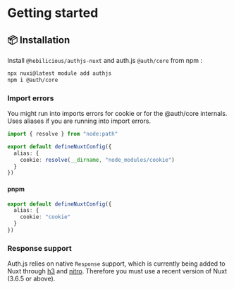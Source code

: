 # Getting started

## 📦 Installation

Install `@hebilicious/authjs-nuxt` and auth.js `@auth/core`  from npm :

```bash
npx nuxi@latest module add authjs
npm i @auth/core
```

### Import errors

You might run into imports errors for cookie or for the @auth/core internals.
Uses aliases if you are running into import errors.

```ts
import { resolve } from "node:path"

export default defineNuxtConfig({
  alias: {
    cookie: resolve(__dirname, "node_modules/cookie")
  }
})
```

#### pnpm

```ts
export default defineNuxtConfig({
  alias: {
    cookie: "cookie"
  }
})
```

### Response support

Auth.js relies on native `Response` support, which is currently being added to Nuxt through [h3](https://github.com/unjs/h3) and [nitro](https://github.com/unjs/nitro).
Therefore you must use a recent version of Nuxt (3.6.5 or above).

